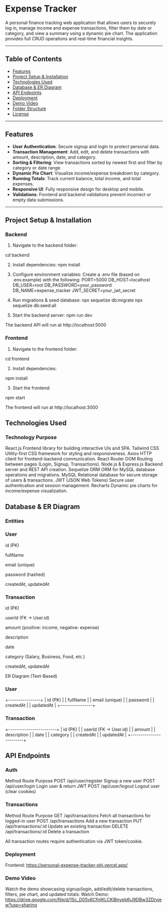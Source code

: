 # **Expense Tracker**

A personal finance tracking web application that allows users to securely log in, manage income and expense transactions, filter them by date or category, and view a summary using a dynamic pie chart. The application provides full CRUD operations and real-time financial insights.

---

## **Table of Contents**
- [Features](#features)
- [Project Setup & Installation](#project-setup--installation)
- [Technologies Used](#technologies-used)
- [Database & ER Diagram](#database--er-diagram)
- [API Endpoints](#api-endpoints)
- [Deployment](#deployment)
- [Demo Video](#demo-video)
- [Folder Structure](#folder-structure)
- [License](#license)

---

## **Features**
- **User Authentication**: Secure signup and login to protect personal data.  
- **Transaction Management**: Add, edit, and delete transactions with amount, description, date, and category.  
- **Sorting & Filtering**: View transactions sorted by newest first and filter by category or date range.  
- **Dynamic Pie Chart**: Visualize income/expense breakdown by category.  
- **Running Totals**: Track current balance, total income, and total expenses.  
- **Responsive UI**: Fully responsive design for desktop and mobile.  
- **Validations**: Frontend and backend validations prevent incorrect or empty data submissions.  

---

## **Project Setup & Installation**

### **Backend**
1. Navigate to the backend folder:

cd backend

2. Install dependencies: npm install 

3. Configure environment variables:
Create a .env file (based on .env.example) with the following:
PORT=5000
DB_HOST=localhost
DB_USER=root
DB_PASSWORD=your_password
DB_NAME=expense_tracker
JWT_SECRET=your_jwt_secret

4. Run migrations & seed database:
npx sequelize db:migrate
npx sequelize db:seed:all

5. Start the backend server:
npm run dev

The backend API will run at http://localhost:5000

### Frontend

1. Navigate to the frontend folder:

cd frontend


2. Install dependencies:

npm install


3. Start the frontend:

npm start


The frontend will run at http://localhost:3000

## Technologies Used
### Technology	Purpose
React.js	Frontend library for building interactive UIs and SPA.
Tailwind CSS	Utility-first CSS framework for styling and responsiveness.
Axios	HTTP client for frontend-backend communication.
React Router DOM	Routing between pages (Login, Signup, Transactions).
Node.js & Express.js	Backend server and REST API creation.
Sequelize ORM	ORM for MySQL database operations and migrations.
MySQL	Relational database for secure storage of users & transactions.
JWT (JSON Web Tokens)	Secure user authentication and session management.
Recharts	Dynamic pie charts for income/expense visualization.

## Database & ER Diagram
### Entities

### User

id (PK)

fullName

email (unique)

password (hashed)

createdAt, updatedAt

### Transaction

id (PK)

userId (FK → User.id)

amount (positive: income, negative: expense)

description

date

category (Salary, Business, Food, etc.)

createdAt, updatedAt

ER Diagram (Text-Based)

### User

+----------------+
| id (PK)        |
| fullName       |
| email (unique) |
| password       |
| createdAt      |
| updatedAt      |
+----------------+

### Transaction

+------------------------+
| id (PK)                |
| userId (FK → User.id)  |
| amount                 |
| description            |
| date                   |
| category               |
| createdAt              |
| updatedAt              |
+------------------------+

## API Endpoints
### Auth
Method	Route	Purpose
POST	/api/user/register	Signup a new user
POST	/api/user/login	Login user & return JWT
POST	/api/user/logout	Logout user (clear cookies)
### Transactions
Method	Route	Purpose
GET	/api/transactions	Fetch all transactions for logged-in user
POST	/api/transactions	Add a new transaction
PUT	/api/transactions/:id	Update an existing transaction
DELETE	/api/transactions/:id	Delete a transaction

All transaction routes require authentication via JWT token/cookie.

### Deployment

Frontend: https://personal-expense-tracker-phi.vercel.app/

### Demo Video

Watch the demo showcasing signup/login, add/edit/delete transactions, filters, pie chart, and updated totals:
Watch Demo: https://drive.google.com/file/d/1Sc_D05v6CfnIKLCKIBnyeb6jJ9DBw3ZD/view?usp=sharing